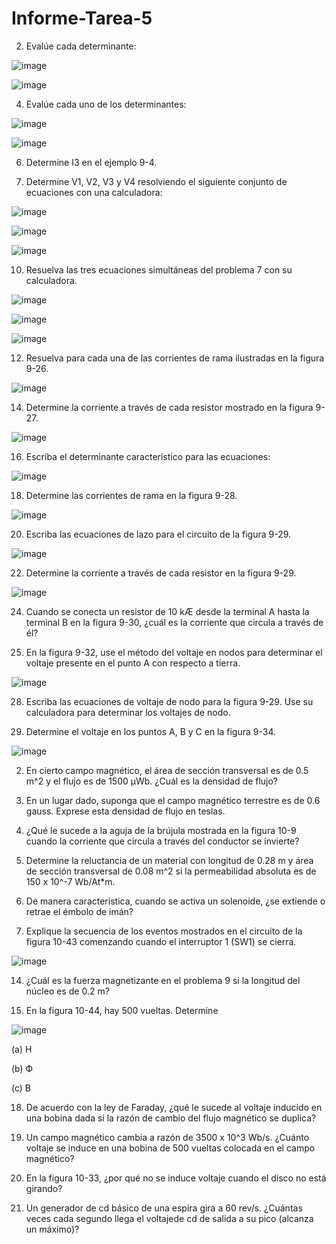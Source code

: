 # Informe-Tarea-5




2. Evalúe cada determinante:

![image](https://user-images.githubusercontent.com/105606339/177235797-cc994962-4f8b-4211-b5db-940ddcebc548.png)

![image](https://user-images.githubusercontent.com/105606339/177698115-d86d7f30-171b-493b-adc2-dfa40d456a0d.png)

4. Evalúe cada uno de los determinantes:

![image](https://user-images.githubusercontent.com/105606339/177235827-79a429dc-3434-4c27-a884-c165a44c26ff.png)

![image](https://user-images.githubusercontent.com/105606339/177700019-de72ac72-beec-4c5a-930b-6b264fd0da87.png)

6. Determine I3 en el ejemplo 9-4.


8. Determine V1, V2, V3 y V4 resolviendo el siguiente conjunto de ecuaciones con una calculadora:

![image](https://user-images.githubusercontent.com/105606339/177235969-541f7247-2c87-49f0-af51-23cf2da7453e.png)

![image](https://user-images.githubusercontent.com/105606339/177703014-0508233f-d728-42e7-95b1-db47f4abf416.png)

![image](https://user-images.githubusercontent.com/105606339/177703098-ef19477b-2642-4f3b-9e22-6971c5a4733e.png)

10. Resuelva las tres ecuaciones simultáneas del problema 7 con su calculadora. 

![image](https://user-images.githubusercontent.com/105606339/177703579-b063cf03-0424-4d5b-8b79-70992f2e5fda.png)

![image](https://user-images.githubusercontent.com/105606339/177703551-e61d68ab-8da7-4405-acbd-f978f9805abc.png)

![image](https://user-images.githubusercontent.com/105606339/177704017-493c7be2-fa3a-47a2-9677-ae523b854957.png)

12. Resuelva para cada una de las corrientes de rama ilustradas en la figura 9-26.

![image](https://user-images.githubusercontent.com/105606339/177236055-41fe2098-e3c2-4cd4-bd57-776a77573513.png)


14. Determine la corriente a través de cada resistor mostrado en la figura 9-27.

![image](https://user-images.githubusercontent.com/105606339/177236107-f84497f9-84c8-443d-9db9-4a9c74f448fd.png)

16. Escriba el determinante característico para las ecuaciones:

![image](https://user-images.githubusercontent.com/105606339/177708397-79a440ed-dc10-4d3a-8d7f-c0891d1fddfa.png)

18. Determine las corrientes de rama en la figura 9-28. 

![image](https://user-images.githubusercontent.com/105606339/177236170-9a0fedf8-2ed8-462d-b00f-7b80b807a18c.png)

20. Escriba las ecuaciones de lazo para el circuito de la figura 9-29.

![image](https://user-images.githubusercontent.com/105606339/177236230-d6e2f04d-c8ef-4d66-aa17-291134b7d8cd.png)


22. Determine la corriente a través de cada resistor en la figura 9-29.

![image](https://user-images.githubusercontent.com/105606339/177236236-c33232dd-f3ae-45bc-a49c-080309859f91.png)



24. Cuando se conecta un resistor de 10 kÆ desde la terminal A hasta la terminal B en la figura 9-30, ¿cuál es la corriente que circula a través de él?


26. En la figura 9-32, use el método del voltaje en nodos para determinar el voltaje presente en el punto A con respecto a tierra. 

![image](https://user-images.githubusercontent.com/105606339/177236390-f7b7dee4-83f6-48be-9c78-cf69ad91d0ff.png)


28. Escriba las ecuaciones de voltaje de nodo para la figura 9-29. Use su calculadora para determinar los voltajes de nodo. 


30. Determine el voltaje en los puntos A, B y C en la figura 9-34.


![image](https://user-images.githubusercontent.com/105606339/177236448-fdbcbf66-842b-4a8a-8f09-3e6a5191160c.png)

2. En cierto campo magnético, el área de sección transversal es de 0.5 m^2 y el flujo es de 1500 µWb.
¿Cuál es la densidad de flujo?



4. En un lugar dado, suponga que el campo magnético terrestre es de 0.6 gauss. Exprese esta densidad de flujo en teslas. 

6. ¿Qué le sucede a la aguja de la brújula mostrada en la figura 10-9 cuando la corriente que circula a través del conductor se invierte?

8. Determine la reluctancia de un material con longitud de 0.28 m y área de sección transversal de 0.08 m^2 si la permeabilidad absoluta es de 150 x 10^-7 Wb/At*m.

10. De manera característica, cuando se activa un solenoide, ¿se extiende o retrae el émbolo de imán?

12. Explique la secuencia de los eventos mostrados en el circuito de la figura 10-43 comenzando cuando el interruptor 1 (SW1) se cierra. 

![image](https://user-images.githubusercontent.com/105606339/177237166-e5fd62ce-d734-40e8-abd2-679b52500f8e.png)


14. ¿Cuál es la fuerza magnetizante en el problema 9 si la longitud del núcleo es de 0.2 m?

16. En la figura 10-44, hay 500 vueltas. Determine

![image](https://user-images.githubusercontent.com/105606339/177237629-3864d198-349e-4df9-a381-7848a14010e9.png)


(a) H


(b) Ф


(c) B


18. De acuerdo con la ley de Faraday, ¿qué le sucede al voltaje inducido en una bobina dada si la razón de cambio del flujo magnético se duplica?



20. Un campo magnético cambia a razón de 3500 x 10^3 Wb/s. ¿Cuánto voltaje se induce en una bobina
de 500 vueltas colocada en el campo magnético?

22. En la figura 10-33, ¿por qué no se induce voltaje cuando el disco no está girando?


24. Un generador de cd básico de una espira gira a 60 rev/s. ¿Cuántas veces cada segundo llega el voltajede cd de salida a su pico (alcanza un máximo)?























































































































